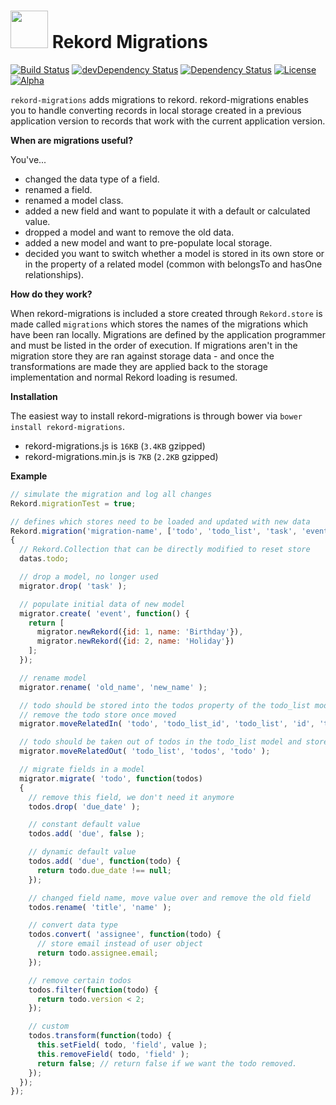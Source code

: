 # <img src="https://raw.githubusercontent.com/Rekord/rekord/master/images/rekord-color.png" width="60"> Rekord Migrations

[![Build Status](https://travis-ci.org/Rekord/rekord-migrations.svg?branch=master)](https://travis-ci.org/Rekord/rekord-migrations)
[![devDependency Status](https://david-dm.org/Rekord/rekord-migrations/dev-status.svg)](https://david-dm.org/Rekord/rekord-migrations#info=devDependencies)
[![Dependency Status](https://david-dm.org/Rekord/rekord-migrations.svg)](https://david-dm.org/Rekord/rekord-migrations)
[![License](https://img.shields.io/badge/license-MIT-blue.svg)](https://github.com/Rekord/rekord-migrations/blob/master/LICENSE)
[![Alpha](https://img.shields.io/badge/State-Alpha-orange.svg)]()

`rekord-migrations` adds migrations to rekord. rekord-migrations enables you to
handle converting records in local storage created in a previous application version to records that work with the current application version.

**When are migrations useful?**

You've...
- changed the data type of a field.
- renamed a field.
- renamed a model class.
- added a new field and want to populate it with a default or calculated value.
- dropped a model and want to remove the old data.
- added a new model and want to pre-populate local storage.
- decided you want to switch whether a model is stored in its own store or in the property of a related model (common with belongsTo and hasOne relationships).

**How do they work?**

When rekord-migrations is included a store created through `Rekord.store` is
made called `migrations` which stores the names of the migrations which have
been ran locally. Migrations are defined by the application programmer and must
be listed in the order of execution. If migrations aren't in the migration
store they are ran against storage data - and once the transformations are made
they are applied back to the storage implementation and normal Rekord loading is
resumed.

**Installation**

The easiest way to install rekord-migrations is through bower via `bower install rekord-migrations`.

- rekord-migrations.js is `16KB` (`3.4KB` gzipped)
- rekord-migrations.min.js is `7KB` (`2.2KB` gzipped)

**Example**

```javascript
// simulate the migration and log all changes
Rekord.migrationTest = true;

// defines which stores need to be loaded and updated with new data
Rekord.migration('migration-name', ['todo', 'todo_list', 'task', 'event'], function(migrator, datas)
{
  // Rekord.Collection that can be directly modified to reset store
  datas.todo;

  // drop a model, no longer used
  migrator.drop( 'task' );

  // populate initial data of new model
  migrator.create( 'event', function() {
    return [
      migrator.newRekord({id: 1, name: 'Birthday'}),
      migrator.newRekord({id: 2, name: 'Holiday'})
    ];
  });

  // rename model
  migrator.rename( 'old_name', 'new_name' );

  // todo should be stored into the todos property of the todo_list model now.
  // remove the todo store once moved
  migrator.moveRelatedIn( 'todo', 'todo_list_id', 'todo_list', 'id', 'todos', true );

  // todo should be taken out of todos in the todo_list model and stored in their own.
  migrator.moveRelatedOut( 'todo_list', 'todos', 'todo' );

  // migrate fields in a model
  migrator.migrate( 'todo', function(todos)
  {
    // remove this field, we don't need it anymore
    todos.drop( 'due_date' );

    // constant default value
    todos.add( 'due', false );

    // dynamic default value
    todos.add( 'due', function(todo) {
      return todo.due_date !== null;
    });

    // changed field name, move value over and remove the old field
    todos.rename( 'title', 'name' );

    // convert data type
    todos.convert( 'assignee', function(todo) {
      // store email instead of user object
      return todo.assignee.email;
    });

    // remove certain todos
    todos.filter(function(todo) {
      return todo.version < 2;
    });

    // custom
    todos.transform(function(todo) {
      this.setField( todo, 'field', value );
      this.removeField( todo, 'field' );
      return false; // return false if we want the todo removed.
    });
  });
});

```
